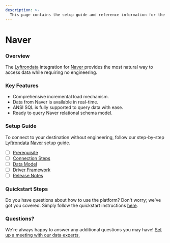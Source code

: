 ```yaml
---
description: >-
  This page contains the setup guide and reference information for the Naver source connector.
---
```


# Naver

### Overview

The [Lyftrondata](https://www.lyftrondata.com/) integration for [Naver](https://www.lyftrondata.com/integration/naver/)[ ](https://www.lyftrondata.com/integration/naver/)provides the most natural way to access data while requiring no engineering.

### Key Features

* Comprehensive incremental load mechanism.
* Data from Naver is available in real-time.&#x20;
* ANSI SQL is fully supported to query data with ease.
* Ready to query Naver relational schema model.

### Setup Guide

To connect to your destination without engineering, follow our step-by-step [Lyftrondata](https://www.lyftrondata.com/)  [Naver](https://www.lyftrondata.com/integration/naver/) setup guide.

* [ ] [Prerequisite](../../marketing-analytics/naver/prerequisite.md)
* [ ] [Connection Steps](../../marketing-analytics/naver/connection-steps.md)
* [ ] [Data Model](../../marketing-analytics/naver/data-model/)
* [ ] [Driver Framework](../../marketing-analytics/naver/driver-framework/)
* [ ] [Release Notes](../../marketing-analytics/naver/release-notes.md)

### Quickstart Steps

Do you have questions about how to use the platform? Don't worry; we've got you covered. Simply follow the quickstart instructions [here](../../../quickstart-steps.md).

### Questions? <a href="#questions" id="questions"></a>

We're always happy to answer any additional questions you may have! [Set up a meeting with our data experts.](https://www.lyftrondata.com/book-a-meeting/)

